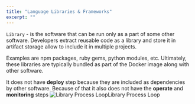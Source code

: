 ```yaml
---
title: "Language Libraries & Frameworks"
excerpt: ""
---
```

`Library` - is the software that can be run only as a part of some other software. Developers extract reusable code as a library and store it in artifact storage allow to include it in multiple projects.

Examples are npm packages, ruby gems, python modules, etc. Ultimately, these libraries are typically bundled as part of the Docker image along with other software. 

It does not have **deploy** step because they are included as dependencies by other software. 
Because of that it also does not have the **operate** and **monitoring** steps
![Library Process Loop](/images/0effe9c-Process_Loop_-_Library_-_Page_1.png)Library Process Loop